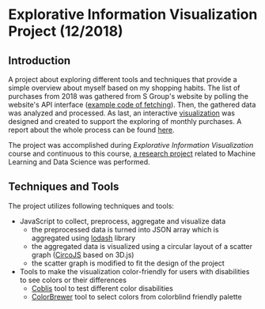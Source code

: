 # Explorative Information Visualization Project (12/2018)

## Introduction

A project about exploring different tools and techniques that provide a simple overview about myself based on my shopping habits.
The list of purchases from 2018 was gathered from S Group's website by polling the website's API interface ([example code of fetching](https://github.com/letsirk/EIV/tree/master/fetch%20data%20from%20foodie)). Then, the gathered data was analyzed and processed. As last, an interactive [visualization](https://letsirk.github.io/eiv-project/) was designed and created to support the exploring of monthly purchases. A report about the whole process can be found [here](https://github.com/letsirk/EIV/blob/master/EIV-report-purchases-in-s-group.pdf). 

The project was accomplished during *Explorative Information Visualization* course and continuous to this course, [a research project](https://github.com/letsirk/eiv-research-project) related to Machine Learning and Data Science was performed. 

## Techniques and Tools

The project utilizes following techniques and tools:
* JavaScript to collect, preprocess, aggregate and visualize data
  * the preprocessed data is turned into JSON array which is aggregated using [lodash](https://lodash.com/) library
  * the aggregated data is visualized using a circular layout of a scatter graph ([CircoJS](https://github.com/nicgirault/circosJS) based on 3D.js)
  * the scatter graph is modified to fit the design of the project
* Tools to make the visualization color-friendly for users with disabilities to see colors or their differences
  * [Coblis](https://www.color-blindness.com/coblis-color-blindness-simulator/) tool to test different color disabilities 
  * [ColorBrewer](https://colorbrewer2.org/#type=sequential&scheme=BuGn&n=7) tool to select colors from colorblind friendly palette
